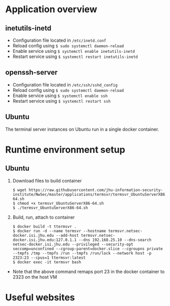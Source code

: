 # Application overview
## inetutils-inetd
* Configuration file located in `/etc/inetd.conf`
* Reload config using `$ sudo systemctl daemon-reload`
* Enable service using `$ systemctl enable inetutils-inetd`
* Restart service using `$ systemctl restart inetutils-inetd`
## openssh-server
* Configuration file located in `/etc/ssh/sshd_config`
* Reload config using `$ sudo systemctl daemon-reload`
* Enable service using `$ systemctl enable ssh`
* Restart service using `$ systemctl restart ssh`

## Ubuntu
The terminal server instances on Ubuntu run in a single docker container.

# Runtime environment setup
## Ubuntu
1. Download files to build container
    ```
    $ wget https://raw.githubusercontent.com/jhu-information-security-institute/NwSec/master/applications/termsvr/termsvr_UbuntuServerX86-64.sh
    $ chmod +x termsvr_UbuntuServerX86-64.sh
    $ ./termsvr_UbuntuServerX86-64.sh
    ```
1. Build, run, attach to container
    ```
    $ docker build -t ttermsvr .
    $ docker run -d --name termsvr --hostname termsvr.netsec-docker.isi.jhu.edu --add-host termsvr.netsec-docker.isi.jhu.edu:127.0.1.1 --dns 192.168.25.10 --dns-search netsec-docker.isi.jhu.edu --privileged --security-opt seccomp=unconfined --cgroup-parent=docker.slice --cgroupns private --tmpfs /tmp --tmpfs /run --tmpfs /run/lock --network host -p 2323:23 --cpus=1 ttermsvr:latest
    $ docker exec -it termsvr bash 
    ```
* Note that the above command remaps port 23 in the docker container to 2323 on the host VM
# Useful websites

